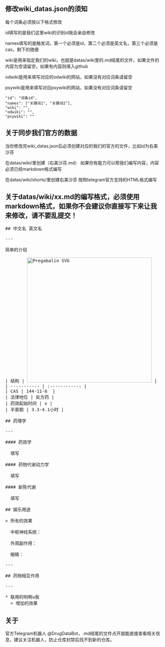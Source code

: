 ## 修改wiki_datas.json的须知

每个词条必须按以下格式修改

id填写的是我们这里wiki的识别id我会亲自修改

names填写的是触发词，第一个必须是id，第二个必须是英文名，第三个必须是cas，剩下的随便

wiki是用来指定我们的wiki，也就是datas/wiki里的.md结尾的文件，如果文件的内容为空请留空，如果有内容则填入github

odwiki是用来填写对应的odwiki的网站，如果没有对应词条请留空

psywiki是用来填写对应psywiki的网站，如果没有对应词条请留空

    "id": "词条id",
    "names": ["关键词1", "关键词2"],
    "wiki": "",
    "odwiki": "",
    "psywiki": ""

## 关于同步我们官方的数据

当你修改完wiki_datas.json后必须创建对应的我们的官方的文件，比如id为右美沙芬

在datas/wiki/里创建（右美沙芬.md） 如果你有能力可以帮我们编写内容，内容必须已经markdown格式编写

在datas/wiki/shorts/里创建右美沙芬 按照telegram官方支持的HTML格式编写

## 关于datas/wiki/xx.md的编写格式，必须使用markdown格式，如果你不会建议你直接写下来让我来修改，请不要乱提交！
<pre>
## 中文名 英文名

---

简单的介绍

| 结构 | <img src="https://upload.wikimedia.org/wikipedia/commons/3/3c/Pregabalin.svg" alt="Pregabalin SVG" width="400"> |
| ----------- | :-----------: |
| CAS | 144-11-6  |
| 法律地位 | 处方药 |
| 药效起始时间 | x |
| 半衰期 | 3.3-4.1小时 |

## 药理学

---

#### 药效学

  填写

#### 药物代谢动力学
  
  填写

#### 新陈代谢
    
  填写
    
## 娱乐用途

> 所有的效果

  中枢神经系统：

  外周副作用：

  眼睛：

---

## 药物相互作用

---

* 联用的哟啊u我
  > 增加的效果
</pre>

## 关于
  官方Telegram机器人 @DrugDataBot，.md结尾的文件点开就能直接查看相关信息，建议关注机器人，防止仓库封禁后找不到新的仓库。
